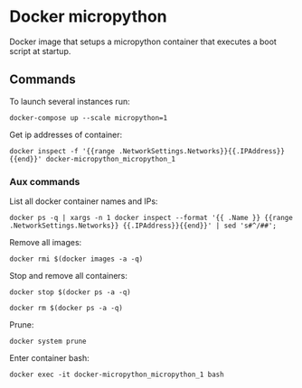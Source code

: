 # Docker micropython

Docker image that setups a micropython container that executes a boot script at startup.


## Commands 

To launch several instances run: 

`docker-compose up --scale micropython=1`

Get ip addresses of container:

`docker inspect -f '{{range .NetworkSettings.Networks}}{{.IPAddress}}{{end}}' docker-micropython_micropython_1`

### Aux commands

List all docker container names and IPs:

`docker ps -q | xargs -n 1 docker inspect --format '{{ .Name }} {{range .NetworkSettings.Networks}} {{.IPAddress}}{{end}}' | sed 's#^/##';`

Remove all images:

`docker rmi $(docker images -a -q)`

Stop and remove all containers:

`docker stop $(docker ps -a -q)`

`docker rm $(docker ps -a -q)`

Prune: 

`docker system prune`

Enter container bash:

`docker exec -it docker-micropython_micropython_1 bash`